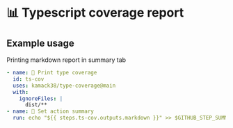 # 📊 Typescript coverage report

## Example usage

Printing markdown report in summary tab

```yaml
- name: 🎡 Print type coverage
  id: ts-cov
  uses: kamack38/type-coverage@main
  with:
    ignoreFiles: |
      dist/**
- name: 📝 Set action summary
  run: echo "${{ steps.ts-cov.outputs.markdown }}" >> $GITHUB_STEP_SUMMARY
```
